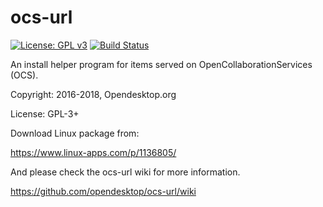 # ocs-url

[![License: GPL v3](https://img.shields.io/badge/License-GPL%20v3-blue.svg)](https://www.gnu.org/licenses/gpl-3.0)
[![Build Status](https://travis-ci.org/opendesktop/ocs-url.svg?branch=master)](https://travis-ci.org/opendesktop/ocs-url)

An install helper program for items served on OpenCollaborationServices (OCS).

Copyright: 2016-2018, Opendesktop.org

License: GPL-3+

Download Linux package from:

https://www.linux-apps.com/p/1136805/

And please check the ocs-url wiki for more information.

https://github.com/opendesktop/ocs-url/wiki
